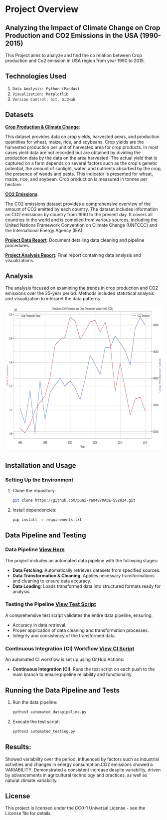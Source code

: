 
# Project Overview

## Analyzing the Impact of Climate Change on Crop Production and CO2 Emissions in the USA (1990-2015)

This Project aims to analyze and find the co relation between Crop production and Co2 emission in USA region from year 1990 to 2015.

## Technologies Used
1. `Data Analysis: Python (Pandas)`
2. `Visualization: Matplotlib`
3. `Version Control: Git, GitHub`

## Datasets

[**Crop Production & Climate Change**](https://www.kaggle.com/datasets/thedevastator/the-relationship-between-crop-production-and-cli):

This dataset provides data on crop yields, harvested areas, and production quantities for wheat, maize, rice, and soybeans. Crop yields are the harvested production per unit of harvested area for crop products. In most cases yield data are not recorded but are obtained by dividing the production data by the data on the area harvested. The actual yield that is captured on a farm depends on several factors such as the crop's genetic potential, the amount of sunlight, water, and nutrients absorbed by the crop, the presence of weeds and pests. This indicator is presented for wheat, maize, rice, and soybean. Crop production is measured in tonnes per hectare.

[**CO2 Emissions**](https://www.kaggle.com/datasets/ulrikthygepedersen/co2-emissions-by-country):

The CO2 emissions dataset provides a comprehensive overview of the amount of CO2 emitted by each country. The dataset includes information on CO2 emissions by country from 1960 to the present day. It covers all countries in the world and is compiled from various sources, including the United Nations Framework Convention on Climate Change (UNFCCC) and the International Energy Agency (IEA).

[**Project Data Report**](project/data-report.pdf): Document detailing data cleaning and pipeline procedures.

[**Project Analysis Report**](project/Analysis-report.pdf): Final report containing data analysis and visualizations.



## Analysis
The analysis focused on examining the trends in crop production and CO2 emissions over the 25-year period. Methods included statistical analysis and visualization to interpret the data patterns.

<img src="data/Screenshot 2024-07-03 at 20.48.09.png" width="700" height="466">

## Installation and Usage

### Setting Up the Environment

1. Clone the repository:
    ```bash
    git clone https://github.com/puni-ram48/MADE-SS2024.git
    ```

2. Install dependencies:
    ```bash
    pip install -r requirements.txt
    ```

## Data Pipeline and Testing

### Data Pipeline [View Here](project/pipeline.py)
The project includes an automated data pipeline with the following stages:

- **Data Fetching**: Automatically retrieves datasets from specified sources.
- **Data Transformation & Cleaning**: Applies necessary transformations and cleaning to ensure data accuracy.
- **Data Loading**: Loads transformed data into structured formats ready for analysis.

### Testing the Pipeline [View Test Script](project/test_pipeline.py)
A comprehensive test script validates the entire data pipeline, ensuring:

- Accuracy in data retrieval.
- Proper application of data cleaning and transformation processes.
- Integrity and consistency of the transformed data.

### Continuous Integration (CI) Workflow [View CI Script](.github/workflows/CI_Execute_Test.yml)
An automated CI workflow is set up using GitHub Actions:

- **Continuous Integration (CI)**: Runs the test script on each push to the main branch to ensure pipeline reliability and functionality.

## Running the Data Pipeline and Tests

1. Run the data pipeline:
    ```bash
    python3 automated_datapipeline.py
    ```

2. Execute the test script:
    ```bash
    python3 automated_testing.py
    ```
## Results:
Showed variability over the period, influenced by factors such as industrial activities and changes in energy consumption.CO2 emissions showed a VARIABILITY.
Demonstrated a consistent increase despite variability, driven by advancements in agricultural technology and practices, as well as natural climate variability.

## License
This project is licensed under the CC0-1 Universal License - see the License file for details.

